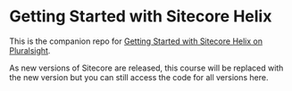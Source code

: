 # Getting Started with Sitecore Helix
This is the companion repo for [Getting Started with Sitecore Helix on Pluralsight](https://pluralsight.pxf.io/x9N16A).

As new versions of Sitecore are released, this course will be replaced with the new version but you can still access the code for all versions here.
